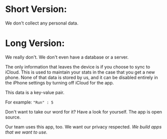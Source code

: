 # Short Version:

We don't collect any personal data.

# Long Version:

We really don't. We don't even have a database or a server. 

The only information that leaves the device is if you choose to sync to iCloud. This is used to maintain your stats in the case that you get a new phone. None of that data is stored by us, and it can be disabled entirely in the iPhone settings by turning off iCloud for the app.

This data is a key-value pair. 

For example: `"Run" : 5`

Don't want to take our word for it? Have a look for yourself. The app is open source.

Our team uses this app, too. We want our privacy respected. *We build apps that we want to use.*

